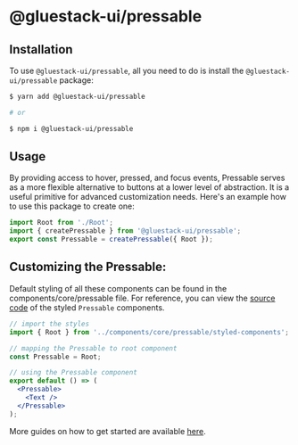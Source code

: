 # @gluestack-ui/pressable

## Installation

To use `@gluestack-ui/pressable`, all you need to do is install the
`@gluestack-ui/pressable` package:

```sh
$ yarn add @gluestack-ui/pressable

# or

$ npm i @gluestack-ui/pressable
```

## Usage

By providing access to hover, pressed, and focus events, Pressable serves as a more flexible alternative to buttons at a lower level of abstraction. It is a useful primitive for advanced customization needs. Here's an example how to use this package to create one:

```jsx
import Root from './Root';
import { createPressable } from '@gluestack-ui/pressable';
export const Pressable = createPressable({ Root });
```

## Customizing the Pressable:

Default styling of all these components can be found in the components/core/pressable file. For reference, you can view the [source code](https://github.com/gluestack/gluestack-ui/blob/development/example/storybook/src/ui-components/Pressable/index.tsx) of the styled `Pressable` components.

```jsx
// import the styles
import { Root } from '../components/core/pressable/styled-components';

// mapping the Pressable to root component
const Pressable = Root;

// using the Pressable component
export default () => (
  <Pressable>
    <Text />
  </Pressable>
);
```

More guides on how to get started are available
[here](https://ui.gluestack.io/docs/components/forms/pressable).
